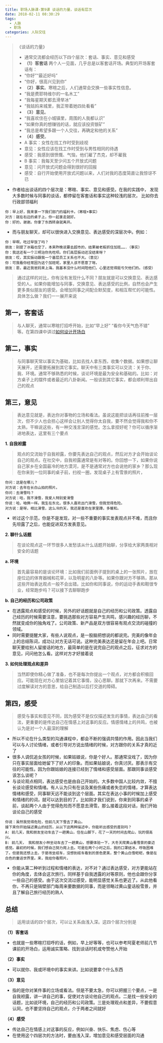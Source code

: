 ```yaml
---
title: 职场人脉课-第9课 谈话的力量，谈话有层次
date: 2018-02-11 08:30:29
tags: 
  - 人脉
  - 职场
categories: 人际交往
---
```


> 《谈话的力量》
> - 通常交流都会经历以下四个层次：套话、事实、意见和感受
> - **（1）客套话** 两个人一见面，几乎总是以客套话开场。典型的开场客套话有：
> - “你好”“最近好吗”
> - “你好，很高兴见到你”
> - **（2）事实**。寒暄之后，人们通常会交换一些事实性信息。
> - “我是费耶特维尔的一名木工”
> - “我每星期天都去滑旱冰”
> - “我姑妈来城里，我正带着她四处看看”
> - **（3）意见**。
> - “我喜欢住在小城镇里，周围的人我都认识”
> - “如果你真的想赚钱的话，就应该投资银矿”
> - “我总是希望多跟一个人交往，再确定和他的关系”
> - **（4）感受**。
> - A 事实：女性在找工作时受到歧视
> - 意见：女性应该在找工作时受到与男性相同的待遇
> - 感受：我感到很愤慨、气恼，他们雇了杰克，却不雇我
> - B 事实：我每天至少问五个开放式问题
> - 意见：问开放式问题会得到很好的回报
> - 感受：自行开始使用开放式问题以来，人们对我的态度简直让我惊讶不已

- 作者给出谈话的四个层次是：寒暄、事实、意见和感受。在我的实践中， 发现大多数时候与同事的谈话，都停留在客套话和事实这种较浅的层次， 比如你去行政部领福利

<!--more-->

```
你：早上好，我来拿一下我们部门的福利卡。（寒暄+事实）
对方：就在右边的桌子上，你一起拿走就好。
你：好的，谢谢。你拿了东西转身就离开。
```

- 而与朋友聊天，却可以很快进入交换意见、表达感受的深层次中。例如：

```
你：早啊，吃过早饭了吗？
朋友：别提了冰箱也空了，本来昨晚说要去超市的，结果被老板抓住加班…….（事实）
你：我这还有一个三明治你先吃呗。你们高层振动还没结束呀？
朋友：哎，其实振动跟我一个基层员工关系也不大。（意见）
你：可我看你经常因为这个加班呢，家里人该不愿意了呀。
朋友：恩，最近我爸妈来上海，我基本没什么时间陪他们，心里还觉得挺亏欠他们的。（感受）
```

> 通过这样的对比，你有没有发现什么不同？朋友就是可以交换意见、表达感受的人。如果你能增加与同事，交换意见、表达感受的比例，自然也会产生更多类似朋友的感受。会增加同事之间配合默契度，和相互帮忙的可能性。具体怎么做？我们一一展开来说

第一，客套话
---

> 与人聊天，通常以寒暄打招呼开始，比如“早上好” “看你今天气色不错” 等。在第四课中讲过[如何设计开场白](http://life.poetries.top/2018/02/10/job-connections-ke-4/)



第二，事实
---

> 与同事聊天常以事实为基础，比如去找人拿东西，收集个数据。如果想让聊天展开，还需要拓展到其它事实。聊天中有三类事实可以交流：关于你、我、环境。通常不够熟悉的时候，谈论环境是最为安全和基础的。比如：对方桌子上的摆件或者最近的八卦新闻。一般谈到其它事实，都会顺利带出自己的观点

第三，意见
---

> 表达意见就是，表达你对事物的立场和看法。虽说这能把谈话再往前推一层次，但不少人也会担心这样会让别人觉得你太自我，要不然会觉得我和你不太熟，干嘛说这些，有一种交浅言深的感觉。怎么拿捏好呢？你可以循序渐进地表达，这里有三个要点

**1. 自我袒露**

> 观点的交流始于自我袒露，你要先表达自己的观点，然后对方才会开始谈论自己的观点。在社交中，自我袒露通常是有对等的。你回想一下，如果你说自己家乡在全国最冷的地方漠河，是不是通常对方也会说他的家乡？那么现在你来到一位同事的桌子前，扫视一圈，发现桌子上有雪景的照片，

```
你问：这是在哪儿？
对方说：去年在长白山拍的照片。
你问：去滑雪吗？
对方说：哈，我不滑雪，我爱人特别爱滑雪
你说：哈，咱俩一样。我生在东北，很多人喜欢出门滑雪，但我觉得危险。
对方说：是呀，相比滑雪，这么冷的天，我还是喜欢在家里蹲，多暖和。
```

- 听过这个示范，你是不是发现，对一些不重要的事实发表观点并不难，而且你先坦露了之后，也能促进双方发表意见。


**2. 聊什么话题**

> 在谈论观点这一环节很多人发愁该从什么话题开始聊，分享给大家两类相对安全的话题


**a. 环境**

> 首先最容易的是谈论环境：比如我们前面例子提到的桌上的一张照片，放在座位边的体育器械和花草，以及明星的八卦等。如果你跟对方不够熟，那从这些开始表达观点一般不会出错。比如你和同事说，你的运动手表和鞋很专业，经常跑步吗？可以接下去聊聊跑步

**b. 自己的经历和公司政策**

- 在透露观点和感受的时候，另外的好话题就是自己的经历和公司政策。透露自己经历的时候需要注意，要挑选那些对方容易产生共鸣，感兴趣的经历聊，不然就变成你的独角戏了。公司政策、新产品是双方很容易有观点交流的碰撞的领域。
- 同时需要提醒大家，有些人说观点，是一股脑把想说的都说完。完美的像年会上的总结陈词，成功让对方无话可说。这种完美表达还是留在年会上吧。日常聊天要给别人留接话的地方，最简单的是在说完自己的观点之后，征求对方的意见，问问他怎么看。这样对方才好接着说

**3. 如何处理观点和差异**

> 当然即使你精心做了准备，也不是每次你提出一个观点，对方都会积极回应。可能现在对方心里惦记着其它事情，没心思聊。那就下次再来。不需要过度解读对方的意思，给自己制造以后打交道的障碍。

第四，感受
---

> 感受与事实和意见不同，因为感受不是仅仅描述发生的事情，表达自己的看法，更重要的是传达自己在情感上对这事的反应。情感情绪上的共鸣，也被认为是对一个人最深的理解

- 所以不论在什么类型的沟通课程中，都会不断的强调共情的作用。因此当我们可以与人讨论情绪，或者引导对方说出情绪的时候，对方跟你的关系才真的近了
- 很多人调侃追女孩的时候，如果姑娘说，你是个好人。那通常没戏了，因为你只在事实层面给她留下了好人的印象。而如果姑娘说，你真讨厌。那表示有交往的可能性。因为你跟姑娘的连接已经到了情绪和感受层面。那跟同事谈感受该怎么谈呢？
- 与谈论观点相同，表达感受也是由自己开始的。大多数中国人比较内敛，不擅长谈论感受和情绪。有人认为只有在谈及某些伤痛或者失恋的情绪，才算表达情绪和感受，同事聊天远不能谈到这个层面。其实在表达小事的时候加上感受和情绪的的词，就可以达到目的了。比如刚才我们说到，你来到同事的桌子前，谈起两个人由于觉得危险而不愿意去滑雪。那么接着这段对话，我们开始谈论自己的感受


```
你说：虽然我觉得危险，但前几天下雪去了黄山。
接下来你开始描述黄山的经历，从以下这两种描述中，你能听出感受的差别吗？
A: 前几天，我和朋友坐动车去了一趟黄山，住在山脚下，花了一天的时间去爬山，玩的很高兴。
B: 前几天， 我和朋友小林坐动车去了一趟黄山，想要体验一下，大冬天爬黄山看雪景的豪迈感觉。最初的时候，我们想自己努力爬上去。可是在两个小时之后，我的口罩结冰，呼吸困难了。但是我还想上去，于是改坐缆车，没想到缆车看到的景色更美，整个黄山白雪皑皑，像是在白色的童话世界里。来，我给你看照片。
```

- 你能从第二种听到过程和情绪的表达，对不对？通过表达感受，对方更能站在你的角度，去体会这次旅行。同样基于自我透露的对等原则，他也会跟你分享一些自己的感受。由于这次交流过感受，能明显感觉关系也更近了。从此他看你，不再只是隔壁部门每周来要数据的同事，而是领略过黄山童话般雪景，并且了解自己旅行经历的熟人

总结
---

> 运用谈话的四个层次，可以让关系由浅入深。这四个层次分别是

**（1）客套话**

- 也就是一些寒暄打招呼的话，例如，早上好等等，也可以参考阿夏老师前几节课前的开场白，运用诚实策略、找到谈话时机或夸赞他人开始

**（2）事实**

- 可以就你、我或环境中的事实来讲。比如说要拿个什么东西

**（3）意见**

- 指的是你对某件事的立场或看法。但是不要太急，你可以把握三个要点，一是自我袒露，讲一讲自己的事，促使对方谈论他自己的观点。二是找一些安全的话题，比如说环境，自己的经历和公司政策。三是处理观点和差异，不要假意认同，也不要坚持自己的观点，介于两者之间就好

**（4）感受**

- 传达自己在情感上对这事的反应，例如兴奋、快乐、焦虑、伤心等
- 在使用这个四层次的方法时，要由浅入深，增加意见和感受层面的沟通

